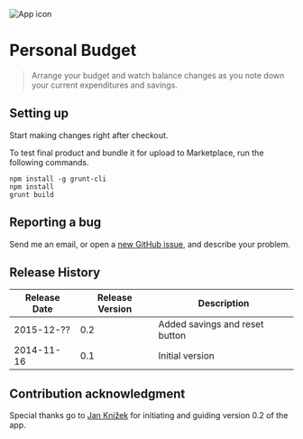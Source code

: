 ![App icon](https://cdn.rawgit.com/luka-zitnik/personal-budget/3a16f690/icon-rounded.svg)

# Personal Budget

> Arrange your budget and watch balance changes as you note down your current expenditures and savings.

## Setting up

Start making changes right after checkout.

To test final product and bundle it for upload to Marketplace, run the following commands.

```
npm install -g grunt-cli
npm install
grunt build
```

## Reporting a bug

Send me an email, or open a [new GitHub issue](https://github.com/luka-zitnik/personal-budget/issues/new), and describe your problem.

## Release History

Release Date | Release Version | Description
-----------|-----|------------------------------
2015-12-?? | 0.2 | Added savings and reset button
2014-11-16 | 0.1 | Initial version

## Contribution acknowledgment
Special thanks go to [Jan Knížek](https://github.com/knezi) for initiating and guiding version 0.2 of the app.
